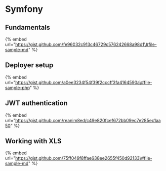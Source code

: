 # Symfony

## Fundamentals

{% embed url="https://gist.github.com/fe96032c913c46729c576242668a98d1\#file-sample-md" %}

## Deployer setup

{% embed url="https://gist.github.com/a0ee3234f54f39f2cccff3fa4164590a\#file-sample-php" %}

## JWT authentication

{% embed url="https://gist.github.com/reanim8ed/c49e820fcef672bb09ec7e285ec1aa50" %}



## Working with XLS

{% embed url="https://gist.github.com/75ff049f8ffae638ee2655f450d92133\#file-sample-md" %}



